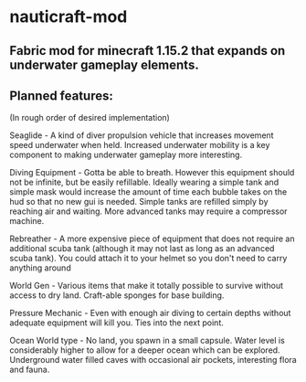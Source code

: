 # nauticraft-mod
Fabric mod for minecraft 1.15.2 that expands on underwater gameplay elements.
---
## Planned features: 
(In rough order of desired implementation)

Seaglide - A kind of diver propulsion vehicle that increases movement speed underwater when held. Increased underwater mobility is a key component to making underwater gameplay more interesting.

Diving Equipment - Gotta be able to breath. However this equipment should not be infinite, but be easily refillable. Ideally wearing a simple tank and simple mask would increase the amount of time each bubble takes on the hud so that no new gui is needed. Simple tanks are refilled simply by reaching air and waiting. More advanced tanks may require a compressor machine.

Rebreather - A more expensive piece of equipment that does not require an additional scuba tank (although it may not last as long as an advanced scuba tank). You could attach it to your helmet so you don't need to carry anything around

World Gen - Various items that make it totally possible to survive without access to dry land. Craft-able sponges for base building.

Pressure Mechanic - Even with enough air diving to certain depths without adequate equipment will kill you. Ties into the next point.

Ocean World type - No land, you spawn in a small capsule. Water level is considerably higher to allow for a deeper ocean which can be explored. Underground water filled caves with occasional air pockets, interesting flora and fauna.
